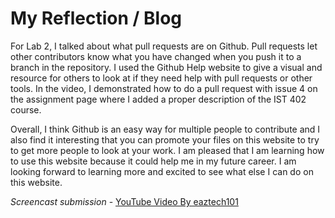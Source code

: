 # My Reflection / Blog
For Lab 2, I talked about what pull requests are on Github. Pull requests let other contributors know what you have changed when you push it to a branch in the repository. I used the Github Help website to give a visual and resource for others to look at if they need help with pull requests or other tools. In the video, I demonstrated how to do a pull request with issue 4 on the assignment page where I added a proper description of the IST 402 course. 

Overall, I think Github is an easy way for multiple people to contribute and I also find it interesting that you can promote your files on this website to try to get more people to look at your work. I am pleased that I am learning how to use this website because it could help me in my future career. I am looking forward to learning more and excited to see what else I can do on this website. 

*Screencast submission* - [YouTube Video By eaztech101](https://youtu.be/55dsHB7zLWU)
